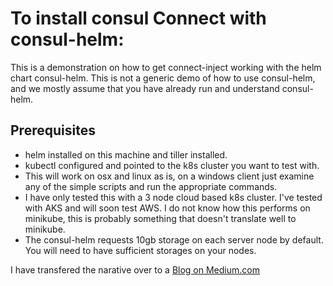 # To install consul Connect with consul-helm:

This is a demonstration on how to get connect-inject working with the helm chart consul-helm.  This is not a generic demo of how to use consul-helm, and we mostly assume that you have already run and understand consul-helm.

## Prerequisites

- helm installed on this machine and tiller installed.  
- kubectl configured and pointed to the k8s cluster you want to test with.
- This will work on osx and linux as is, on a windows client just examine any of the simple scripts and run the appropriate commands.
- I have only tested this with a 3 node cloud based k8s cluster.  I've tested with AKS and will soon test AWS.  I do not know how this performs on minikube, this is probably something that doesn't translate well to minikube.
- The consul-helm requests 10gb storage on each server node by default.  You will need to have sufficient storages on your nodes.

I have transfered the narative over to a [Blog on Medium.com](https://medium.com/@stvdilln/using-consul-helm-to-create-mtls-infrastructure-6de621f1fbb4)